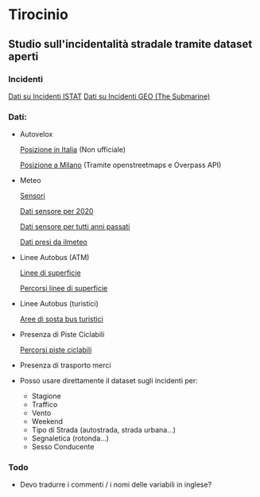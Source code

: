 # Tirocinio

## Studio sull'incidentalità stradale tramite dataset aperti

### Incidenti

[Dati su Incidenti ISTAT](https://www.istat.it/it/archivio/87539)
[Dati su Incidenti GEO (The Submarine)](https://www.google.com/maps/d/u/0/viewer?mid=1mXi6rbgjNHopZg7ZtpC-uZHY2f9wZ-58&ll=45.46373804532758%2C9.174953786724828&z=13)

### Dati:

- Autovelox

    [Posizione in Italia](https://www.google.com/maps/d/viewer?mid=1CBgMTvIDnbGo22-Y1f3rVcbeX4C0v_w1&ll=45.365557951599605%2C10.03650113755961&z=8) 
    (Non ufficiale)

    [Posizione a Milano](https://overpass-turbo.eu/) 
    (Tramite openstreetmaps e Overpass API)

- Meteo

    [Sensori](https://www.dati.lombardia.it/Ambiente/Stazioni-Meteorologiche/nf78-nj6b)

    [Dati sensore per 2020](https://www.dati.lombardia.it/Ambiente/Dati-sensori-meteo/647i-nhxk)

    [Dati sensore per tutti anni passati](https://www.arpalombardia.it/Pages/Meteorologia/Richiesta-dati-misurati.aspx)

    [Dati presi da ilmeteo](https://www.ilmeteo.it/portale/archivio-meteo/Milano/2010/)

- Linee Autobus (ATM)

    [Linee di superficie](https://dati.comune.milano.it/dataset/ds532-atm-composizione-percorsi-linee-di-superficie-urbane)

    [Percorsi linee di superficie](https://dati.comune.milano.it/dataset/ds538_atm-percorsi-linee-di-superficie-urbane)

- Linee Autobus (turistici)

    [Aree di sosta bus turistici](https://dati.comune.milano.it/dataset/ds740_sosta_bus_gt_turistici)

- Presenza di Piste Ciclabili

    [Percorsi piste ciclabili](https://geoportale.comune.milano.it/sit/cerca-nel-catalogo/)

- Presenza di trasporto merci

- Posso usare direttamente il dataset sugli incidenti per: 
    - Stagione
    - Traffico
    - Vento
    - Weekend
    - Tipo di Strada (autostrada, strada urbana...)
    - Segnaletica (rotonda...)
    - Sesso Conducente

### Todo

- Devo tradurre i commenti / i nomi delle variabili in inglese?
